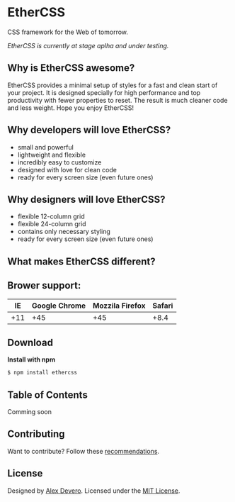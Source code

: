 # EtherCSS
CSS framework for the Web of tomorrow.

_EtherCSS is currently at stage aplha and under testing._

## Why is EtherCSS awesome?
EtherCSS provides a minimal setup of styles for a fast and clean start of your project. It is designed specially for high performance and top productivity with fewer properties to reset. The result is much cleaner code and less weight. Hope you enjoy EtherCSS!

## Why developers will love EtherCSS?
- small and powerful
- lightweight and flexible
- incredibly easy to customize
- designed with love for clean code
- ready for every screen size (even future ones)

## Why designers will love EtherCSS?
- flexible 12-column grid
- flexible 24-column grid
- contains only necessary styling
- ready for every screen size (even future ones)

## What makes EtherCSS different?

## Brower support:
| IE     | Google Chrome  | Mozzila Firefox | Safari |
|------- | -------------- | --------------- | ------ |
| +11    |  +45           |  +45            | +8.4   |

## Download
**Install with npm**
```sh
$ npm install ethercss
```

<!-- Todo:
**Install with Bower**
```sh
$ bower install ethercss
```
-->

## Table of Contents
Comming soon
<!-- Todo:
- [Getting Started](https://github.com/alexdevero/EtherCSS#getting-started)
- [Typography](https://github.com/alexdevero/EtherCSS#typography)
- [Blockquotes](https://github.com/alexdevero/EtherCSS#blockquotes)
- [Buttons](https://github.com/alexdevero/EtherCSS#buttons)
- [Lists](https://github.com/alexdevero/EtherCSS#lists)
- [Forms](https://github.com/alexdevero/EtherCSS#forms)
- [Tables](https://github.com/alexdevero/EtherCSS#tables)
- [Grids](https://github.com/alexdevero/EtherCSS#grids)
- [Codes](https://github.com/alexdevero/EtherCSS#codes)
- [Utilities](https://github.com/alexdevero/EtherCSS#utilities)
- [Tips](https://github.com/alexdevero/EtherCSS#tips)
- [Browser Support](https://github.com/alexdevero/EtherCSS#browser-support)
- [Examples](https://github.com/alexdevero/EtherCSS#examples) -->

## Contributing
Want to contribute? Follow these [recommendations](https://github.com/alexdevero/EtherCSS/blob/master/contributing.md).

## License
Designed by [Alex Devero](http://www.alexdevero.com). Licensed under the [MIT License](https://github.com/alexdevero/EtherCSS/blob/master/LICENSE.md).
